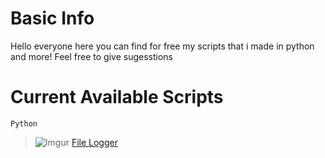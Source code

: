 # Basic Info

Hello everyone here you can find for free my scripts that i made in python and more! Feel free to give sugesstions

# Current Available Scripts

`Python`
> ![Imgur](https://i.imgur.com/29tlPUo.png) [File Logger](https://github.com/MatixAndr09/My-Scripts/blob/main/File%20Logger/FileLogger.py)

